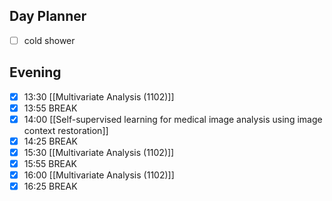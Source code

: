 ## Day Planner
- [ ] cold shower
## Evening
- [x] 13:30 [[Multivariate Analysis (1102)]]
- [x] 13:55 BREAK
- [x] 14:00 [[Self-supervised learning for medical image analysis using image context restoration]]
- [x] 14:25 BREAK
- [x] 15:30 [[Multivariate Analysis (1102)]]
- [x] 15:55 BREAK
- [x] 16:00 [[Multivariate Analysis (1102)]]
- [x] 16:25 BREAK